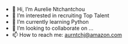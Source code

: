 - 👋 Hi, I’m Aurelie Ntchantchou
- 👀 I’m interested in recruiting Top Talent
- 🌱 I’m currently learning Python
- 💞️ I’m looking to collaborate on ...
- 📫 How to reach me: aurntchj@amazon.com

<!---
aurntchj/aurntchj is a ✨ special ✨ repository because its `README.md` (this file) appears on your GitHub profile.
You can click the Preview link to take a look at your changes.
--->
